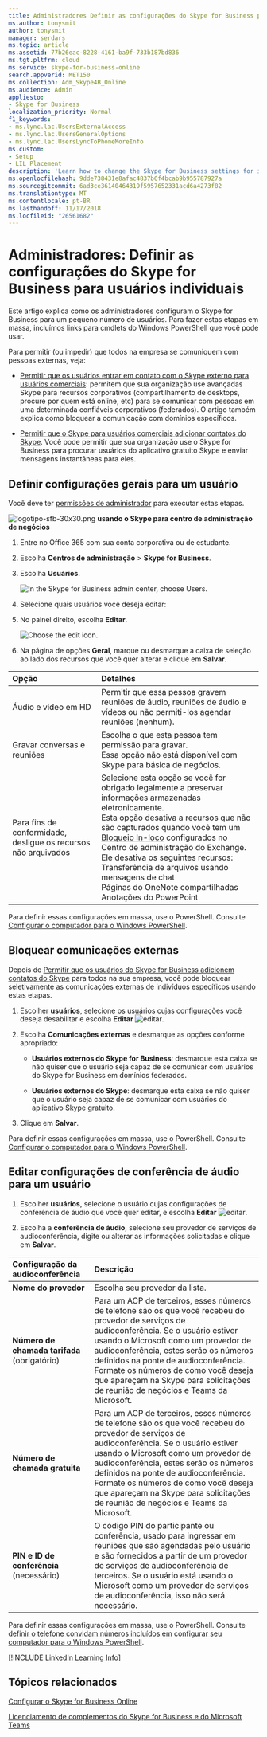 ```yaml
---
title: Administradores Definir as configurações do Skype for Business para usuários individuais
ms.author: tonysmit
author: tonysmit
manager: serdars
ms.topic: article
ms.assetid: 77b26eac-8228-4161-ba9f-733b187bd836
ms.tgt.pltfrm: cloud
ms.service: skype-for-business-online
search.appverid: MET150
ms.collection: Adm_Skype4B_Online
ms.audience: Admin
appliesto:
- Skype for Business
localization_priority: Normal
f1_keywords:
- ms.lync.lac.UsersExternalAccess
- ms.lync.lac.UsersGeneralOptions
- ms.lync.lac.UsersLyncToPhoneMoreInfo
ms.custom:
- Setup
- LIL_Placement
description: 'Learn how to change the Skype for Business settings for individual users such as: Audio and video conferencing, recording of calls and meetings. '
ms.openlocfilehash: 9dde738431e8afac4837b6f4bcab9b955787927a
ms.sourcegitcommit: 6ad3ce36140464319f5957652331acd6a4273f82
ms.translationtype: MT
ms.contentlocale: pt-BR
ms.lasthandoff: 11/17/2018
ms.locfileid: "26561682"
---
```

# <a name="admins-configure-skype-for-business-settings-for-individual-users"></a>Administradores: Definir as configurações do Skype for Business para usuários individuais

Este artigo explica como os administradores configuram o Skype for Business para um pequeno número de usuários. Para fazer estas etapas em massa, incluímos links para cmdlets do Windows PowerShell que você pode usar.
  
Para permitir (ou impedir) que todos na empresa se comuniquem com pessoas externas, veja:
  
- [Permitir que os usuários entrar em contato com o Skype externo para usuários comerciais](allow-users-to-contact-external-skype-for-business-users.md): permitem que sua organização use avançadas Skype para recursos corporativos (compartilhamento de desktops, procure por quem está online, etc) para se comunicar com pessoas em uma determinada confiáveis corporativos (federados). O artigo também explica como bloquear a comunicação com domínios específicos.
    
- [Permitir que o Skype para usuários comerciais adicionar contatos do Skype](let-skype-for-business-users-add-skype-contacts.md). Você pode permitir que sua organização use o Skype for Business para procurar usuários do aplicativo gratuito Skype e enviar mensagens instantâneas para eles.
    
## <a name="configure-general-settings-for-one-user"></a>Definir configurações gerais para um usuário
<a name="__toc325019204"> </a>

Você deve ter [permissões de administrador](https://support.office.com/en-us/article/da585eea-f576-4f55-a1e0-87090b6aaa9d) para executar estas etapas.

![logotipo-sfb-30x30.png](../images/sfb-logo-30x30.png) **usando o Skype para centro de administração de negócios**
  
1. Entre no Office 365 com sua conta corporativa ou de estudante.
    
2. Escolha **Centros de administração** > **Skype for Business**.
    
3. Escolha **Usuários**.
    
    ![In the Skype for Business admin center, choose Users.](../images/7c80eeb3-6555-4fc8-91f4-61b493581e9e.png)
  
4. Selecione quais usuários você deseja editar:
    
5. No painel direito, escolha **Editar**.
    
    ![Choose the edit icon.](../images/5dd7c5bc-b8fa-4201-b6a6-1436ad8f88fb.png)
  
6. Na página de opções **Geral**, marque ou desmarque a caixa de seleção ao lado dos recursos que você quer alterar e clique em **Salvar**.
    
|**Opção**|**Detalhes**|
|:-----|:-----|
|Áudio e vídeo em HD  <br/> |Permitir que essa pessoa gravem reuniões de áudio, reuniões de áudio e vídeos ou não permiti-los agendar reuniões (nenhum).  <br/> |
|Gravar conversas e reuniões  <br/> |Escolha o que esta pessoa tem permissão para gravar.  <br/> Essa opção não está disponível com Skype para básica de negócios.  <br/> |
|Para fins de conformidade, desligue os recursos não arquivados  <br/> | Selecione esta opção se você for obrigado legalmente a preservar informações armazenadas eletronicamente. <br/>  Esta opção desativa a recursos que não são capturados quando você tem um [Bloqueio In-loco](https://technet.microsoft.com/en-us/library/ff637980%28v=exchg.150%29.aspx) configurados no Centro de administração do Exchange. Ele desativa os seguintes recursos: <br/>  Transferência de arquivos usando mensagens de chat <br/>  Páginas do OneNote compartilhadas <br/>  Anotações do PowerPoint <br/> |
   
Para definir essas configurações em massa, use o PowerShell. Consulte [Configurar o computador para o Windows PowerShell](../set-up-your-computer-for-windows-powershell/set-up-your-computer-for-windows-powershell.md).
  
## <a name="block-external-communications"></a>Bloquear comunicações externas
<a name="__toc325019206"> </a>

Depois de [Permitir que os usuários do Skype for Business adicionem contatos do Skype](let-skype-for-business-users-add-skype-contacts.md) para todos na sua empresa, você pode bloquear seletivamente as comunicações externas de indivíduos específicos usando estas etapas.
  
1. Escolher **usuários**, selecione os usuários cujas configurações você deseja desabilitar e escolha **Editar** ![editar](../images/2f8948c1-e4f3-4022-b9cd-37fed066056e.png).
    
2. Escolha **Comunicações externas** e desmarque as opções conforme apropriado:
    
   - **Usuários externos do Skype for Business**: desmarque esta caixa se não quiser que o usuário seja capaz de se comunicar com usuários do Skype for Business em domínios federados.
    
   - **Usuários externos do Skype**: desmarque esta caixa se não quiser que o usuário seja capaz de se comunicar com usuários do aplicativo Skype gratuito.
    
3. Clique em **Salvar**.
    
Para definir essas configurações em massa, use o PowerShell. Consulte [Configurar o computador para o Windows PowerShell](../set-up-your-computer-for-windows-powershell/set-up-your-computer-for-windows-powershell.md).
  
## <a name="edit-audio-conferencing-settings-for-one-user"></a>Editar configurações de conferência de áudio para um usuário
<a name="__toc314837483"> </a>

1. Escolher **usuários**, selecione o usuário cujas configurações de conferência de áudio que você quer editar, e escolha **Editar** ![editar](../images/2f8948c1-e4f3-4022-b9cd-37fed066056e.png).
    
2. Escolha a **conferência de áudio**, selecione seu provedor de serviços de audioconferência, digite ou alterar as informações solicitadas e clique em **Salvar**.
    
|**Configuração da audioconferência**|**Descrição**|
|:-----|:-----|
|**Nome do provedor** <br/> |Escolha seu provedor da lista.  <br/> |
|**Número de chamada tarifada** (obrigatório) <br/> |Para um ACP de terceiros, esses números de telefone são os que você recebeu do provedor de serviços de audioconferência. Se o usuário estiver usando o Microsoft como um provedor de audioconferência, estes serão os números definidos na ponte de audioconferência. Formate os números de como você deseja que apareçam na Skype para solicitações de reunião de negócios e Teams da Microsoft.  <br/> |
|**Número de chamada gratuita** <br/> |Para um ACP de terceiros, esses números de telefone são os que você recebeu do provedor de serviços de audioconferência. Se o usuário estiver usando o Microsoft como um provedor de audioconferência, estes serão os números definidos na ponte de audioconferência. Formate os números de como você deseja que apareçam na Skype para solicitações de reunião de negócios e Teams da Microsoft.  <br/> |
|**PIN e ID de conferência** (necessário) <br/> |O código PIN do participante ou conferência, usado para ingressar em reuniões que são agendadas pelo usuário e são fornecidos a partir de um provedor de serviços de audioconferência de terceiros. Se o usuário está usando o Microsoft como um provedor de serviços de audioconferência, isso não será necessário.  <br/> |
   
Para definir essas configurações em massa, use o PowerShell. Consulte [definir o telefone convidam números incluídos em](../audio-conferencing-in-office-365/set-the-phone-numbers-included-on-invites.md) [configurar seu computador para o Windows PowerShell](../set-up-your-computer-for-windows-powershell/set-up-your-computer-for-windows-powershell.md).


[!INCLUDE [LinkedIn Learning Info](../../common/office/linkedin-learning-info.md)]
  
   
## <a name="related-topics"></a>Tópicos relacionados 

[Configurar o Skype for Business Online](set-up-skype-for-business-online.md)

[Licenciamento de complementos do Skype for Business e do Microsoft Teams](../skype-for-business-and-microsoft-teams-add-on-licensing/skype-for-business-and-microsoft-teams-add-on-licensing.md)
  
  
 